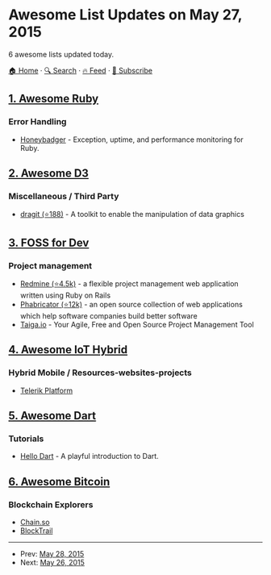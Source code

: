 # Awesome List Updates on May 27, 2015

6 awesome lists updated today.

[🏠 Home](/README.md) · [🔍 Search](https://test.trackawesomelist.com/search/) · [🔥 Feed](https://test.trackawesomelist.com/feed.xml) · [📮 Subscribe](https://trackawesomelist.us17.list-manage.com/subscribe?u=d2f0117aa829c83a63ec63c2f&id=36a103854c)



## [1. Awesome Ruby](/content/markets/awesome-ruby/README.md)

### Error Handling

*   [Honeybadger](https://www.honeybadger.io/) - Exception, uptime, and performance monitoring for Ruby.

## [2. Awesome D3](/content/wbkd/awesome-d3/README.md)

### Miscellaneous / Third Party

*   [dragit (⭐188)](https://github.com/romsson/dragit) - A toolkit to enable the manipulation of data graphics

## [3. FOSS for Dev](/content/tvvocold/FOSS-for-Dev/README.md)

### Project management

*   [Redmine (⭐4.5k)](https://github.com/redmine/redmine) - a flexible project management web application written using Ruby on Rails
*   [Phabricator (⭐12k)](https://github.com/phacility/phabricator) - an open source collection of web applications which help software companies build better software
*   [Taiga.io](https://github.com/taigaio) - Your Agile, Free and Open Source Project Management Tool

## [4. Awesome IoT Hybrid](/content/weblancaster/awesome-IoT-hybrid/README.md)

### Hybrid Mobile / Resources-websites-projects

*   [Telerik Platform](http://www.telerik.com/platform)

## [5. Awesome Dart](/content/yissachar/awesome-dart/README.md)

### Tutorials

*   [Hello Dart](http://code.makery.ch/library/hello-dart/) - A playful introduction to Dart.

## [6. Awesome Bitcoin](/content/igorbarinov/awesome-bitcoin/README.md)

### Blockchain Explorers

*   [Chain.so](http://chain.so)
*   [BlockTrail](https://www.blocktrail.com/BTC)

---

- Prev: [May 28, 2015](/content/2015/05/28/README.md)
- Next: [May 26, 2015](/content/2015/05/26/README.md)
